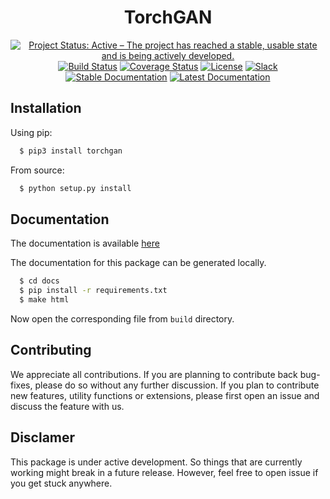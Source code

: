 <div align="center">

  <h1>TorchGAN</h1>

  <a href="https://www.repostatus.org/#active"><img src="https://www.repostatus.org/badges/latest/active.svg" alt="Project Status: Active – The project has reached a stable, usable state and is being actively developed."></a>
  <a href="https://travis-ci.org/torchgan/torchgan"><img src="https://travis-ci.org/torchgan/torchgan.svg?branch=master" alt="Build Status"></a>
  <a href="https://codecov.io/gh/torchgan/torchgan"><img src="https://codecov.io/gh/torchgan/torchgan/branch/master/graph/badge.svg" alt="Coverage Status"></a>
  <a href="LICENSE"><img src="http://img.shields.io/badge/license-MIT-brightgreen.svg?style=flat" alt="License"></a>
  <a href="https://join.slack.com/t/torchgan/shared_invite/enQtNDkyMTQ2ODAyMzczLWEyZjc1ZDdmNTc3ZmNiODFmMmY2YjM2OTZmZTRlOTc3YWE5MTliZTBkZTkwNzQ2MDIwZmI0MGRjYjQwYTczMzQ"><img src="https://img.shields.io/badge/chat-on%20slack-yellow.svg" alt="Slack"></a>
  <a href="https://torchgan.readthedocs.io/en/stable/"><img src="https://img.shields.io/badge/docs-stable-blue.svg" alt="Stable Documentation"></a>
  <a href="https://torchgan.readthedocs.io/en/latest/"><img src="https://img.shields.io/badge/docs-latest-blue.svg" alt="Latest Documentation"></a><br>

</div>

## Installation

Using pip:

```bash
  $ pip3 install torchgan
```

From source:

```bash
  $ python setup.py install
```

## Documentation

The documentation is available [here](https://torchgan.readthedocs.io/en/latest/)

The documentation for this package can be generated locally.

```bash
  $ cd docs
  $ pip install -r requirements.txt
  $ make html
```
Now open the corresponding file from `build` directory.

## Contributing

We appreciate all contributions. If you are planning to contribute back bug-fixes, please do so without any further discussion. If you plan to contribute new features, utility functions or extensions, please first open an issue and discuss the feature with us.

## Disclamer

This package is under active development. So things that are currently working might break in a future release. However, feel free to open issue if you get stuck anywhere.
